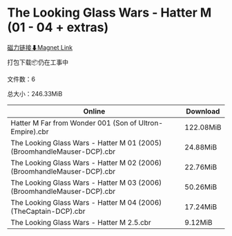 # The Looking Glass Wars - Hatter M (01 - 04 + extras)

[磁力链接⬇Magnet Link](magnet:?xt=urn:btih:8deb9a57e49dc4d200dccc8eb82918460655f23e&dn=The%20Looking%20Glass%20Wars%20-%20Hatter%20M%20%2801%20-%2004%20%2B%20extras%29)

打包下载📦仍在工事中

文件数：6

总大小：246.33MiB

Online | Download
--- | ---
Hatter M Far from Wonder 001 (Son of Ultron-Empire).cbr | 122.08MiB
The Looking Glass Wars - Hatter M 01 (2005) (BroomhandleMauser-DCP).cbr | 24.88MiB
The Looking Glass Wars - Hatter M 02 (2006) (BroomhandleMauser-DCP).cbr | 22.76MiB
The Looking Glass Wars - Hatter M 03 (2006) (BroomhandleMauser-DCP).cbr | 50.26MiB
The Looking Glass Wars - Hatter M 04 (2006)(TheCaptain-DCP).cbr | 17.24MiB
The Looking Glass Wars - Hatter M 2.5.cbr | 9.12MiB